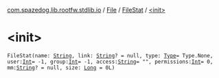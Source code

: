 [com.spazedog.lib.rootfw.stdlib.io](../../index.md) / [File](../index.md) / [FileStat](index.md) / [&lt;init&gt;](.)

# &lt;init&gt;

`FileStat(name: `[`String`](https://kotlinlang.org/api/latest/jvm/stdlib/kotlin/-string/index.html)`, link: `[`String`](https://kotlinlang.org/api/latest/jvm/stdlib/kotlin/-string/index.html)`? = null, type: `[`Type`](../-type/index.md)` = Type.None, user: `[`Int`](https://kotlinlang.org/api/latest/jvm/stdlib/kotlin/-int/index.html)` = -1, group: `[`Int`](https://kotlinlang.org/api/latest/jvm/stdlib/kotlin/-int/index.html)` = -1, access: `[`String`](https://kotlinlang.org/api/latest/jvm/stdlib/kotlin/-string/index.html)` = "", permissions: `[`Int`](https://kotlinlang.org/api/latest/jvm/stdlib/kotlin/-int/index.html)` = 0, mm: `[`String`](https://kotlinlang.org/api/latest/jvm/stdlib/kotlin/-string/index.html)`? = null, size: `[`Long`](https://kotlinlang.org/api/latest/jvm/stdlib/kotlin/-long/index.html)` = 0L)`